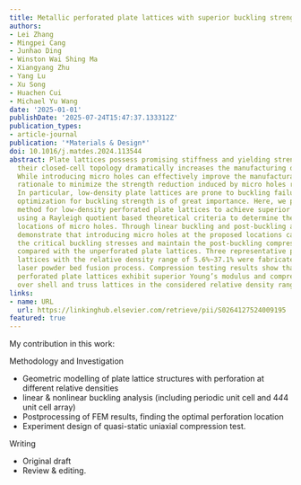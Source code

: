 ```yaml
---
title: Metallic perforated plate lattices with superior buckling strength 
authors:
- Lei Zhang
- Mingpei Cang
- Junhao Ding
- Winston Wai Shing Ma
- Xiangyang Zhu
- Yang Lu
- Xu Song
- Huachen Cui
- Michael Yu Wang
date: '2025-01-01'
publishDate: '2025-07-24T15:47:37.133312Z'
publication_types:
- article-journal
publication: '*Materials & Design*'
doi: 10.1016/j.matdes.2024.113544
abstract: Plate lattices possess promising stiffness and yielding strength; however,
  their closed-cell topology dramatically increases the manufacturing difficulty.
  While introducing micro holes can effectively improve the manufacturability, design
  rationale to minimize the strength reduction induced by micro holes remain elusive.
  In particular, low-density plate lattices are prone to buckling failure, and design
  optimization for buckling strength is of great importance. Here, we propose a design
  method for low-density perforated plate lattices to achieve superior buckling strength
  using a Rayleigh quotient based theoretical criteria to determine the optimized
  locations of micro holes. Through linear buckling and post-buckling analysis, we
  demonstrate that introducing micro holes at the proposed locations can increase
  the critical buckling stresses and maintain the post-buckling compressive strength
  compared with the unperforated plate lattices. Three representative perforated plate
  lattices with the relative density range of 5.6%~37.1% were fabricated with micro
  laser powder bed fusion process. Compression testing results show that the proposed
  perforated plate lattices exhibit superior Young’s modulus and compressive strength
  over shell and truss lattices in the considered relative density range. Featured as the cover image in issue 249.
links:
- name: URL
  url: https://linkinghub.elsevier.com/retrieve/pii/S0264127524009195
featured: true
---
```


My contribution in this work: 

Methodology and Investigation
- Geometric modelling of plate lattice structures with perforation at different relative densities 
- linear & nonlinear buckling analysis (including periodic unit cell and 4*4*4 unit cell array)
- Postprocessing of FEM results, finding the optimal perforation location
- Experiment design of quasi-static uniaxial compression test.

Writing
- Original draft
- Review & editing.
